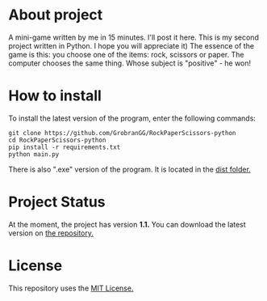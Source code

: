 # About project
A mini-game written by me in 15 minutes. I'll post it here. This is my second project written in Python. I hope you will appreciate it) The essence of the game is this: you choose one of the items: rock, scissors or paper. The computer chooses the same thing. Whose subject is "positive" - he won!

# How to install
To install the latest version of the program, enter the following commands:
```
git clone https://github.com/GrobranGG/RockPaperScissors-python
cd RockPaperScissors-python
pip install -r requirements.txt
python main.py
```
There is also ".exe" version of the program. It is located in the [dist folder.](https://github.com/GrobranGG/RockPaperScissors-python/tree/main/dist)

# Project Status
At the moment, the project has version __1.1.__ You can download the latest version on [the repository.](https://github.com/GrobranGG/RockPaperScissors-python)

# License
This repository uses the [MIT License.](https://github.com/GrobranGG/RockPaperScissors-python/blob/main/LICENSE)
